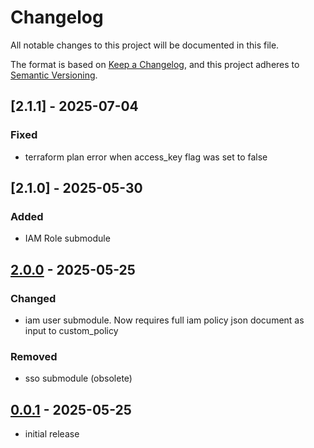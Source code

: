 # Changelog

All notable changes to this project will be documented in this file.

The format is based on [Keep a Changelog],
and this project adheres to [Semantic Versioning].

## [2.1.1] - 2025-07-04

### Fixed

- terraform plan error when access_key flag was set to false

## [2.1.0] - 2025-05-30

### Added

- IAM Role submodule


## [2.0.0] - 2025-05-25

### Changed

- iam user submodule. Now requires full iam policy json document as input to custom_policy

### Removed

- sso submodule (obsolete)

## [0.0.1] - 2025-05-25

- initial release

<!-- Links -->
[keep a changelog]: https://keepachangelog.com/en/1.0.0/
[semantic versioning]: https://semver.org/spec/v2.0.0.html

<!-- Versions -->
[2.0.0]: https://gitlab.angrybits.pl/aws-services/terraform-modules/iam/-/compare/0.0.1...3.0.0?from_project_id=60&straight=false
[0.0.1]: https://gitlab.angrybits.pl/aws-services/terraform-modules/iam/-/tags/0.0.1